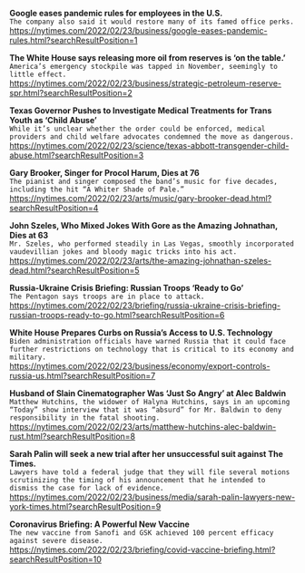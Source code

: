 **Google eases pandemic rules for employees in the U.S.**\
`The company also said it would restore many of its famed office perks.`\
https://nytimes.com/2022/02/23/business/google-eases-pandemic-rules.html?searchResultPosition=1

**The White House says releasing more oil from reserves is ‘on the table.’**\
`America’s emergency stockpile was tapped in November, seemingly to little effect.`\
https://nytimes.com/2022/02/23/business/strategic-petroleum-reserve-spr.html?searchResultPosition=2

**Texas Governor Pushes to Investigate Medical Treatments for Trans Youth as ‘Child Abuse’**\
`While it’s unclear whether the order could be enforced, medical providers and child welfare advocates condemned the move as dangerous.`\
https://nytimes.com/2022/02/23/science/texas-abbott-transgender-child-abuse.html?searchResultPosition=3

**Gary Brooker, Singer for Procol Harum, Dies at 76**\
`The pianist and singer composed the band’s music for five decades, including the hit “A Whiter Shade of Pale.”`\
https://nytimes.com/2022/02/23/arts/music/gary-brooker-dead.html?searchResultPosition=4

**John Szeles, Who Mixed Jokes With Gore as the Amazing Johnathan, Dies at 63**\
`Mr. Szeles, who performed steadily in Las Vegas, smoothly incorporated vaudevillian jokes and bloody magic tricks into his act.`\
https://nytimes.com/2022/02/23/arts/the-amazing-johnathan-szeles-dead.html?searchResultPosition=5

**Russia-Ukraine Crisis Briefing: Russian Troops ‘Ready to Go’**\
`The Pentagon says troops are in place to attack.`\
https://nytimes.com/2022/02/23/briefing/russia-ukraine-crisis-briefing-russian-troops-ready-to-go.html?searchResultPosition=6

**White House Prepares Curbs on Russia’s Access to U.S. Technology**\
`Biden administration officials have warned Russia that it could face further restrictions on technology that is critical to its economy and military.`\
https://nytimes.com/2022/02/23/business/economy/export-controls-russia-us.html?searchResultPosition=7

**Husband of Slain Cinematographer Was ‘Just So Angry’ at Alec Baldwin**\
`Matthew Hutchins, the widower of Halyna Hutchins, says in an upcoming “Today” show interview that it was “absurd” for Mr. Baldwin to deny responsibility in the fatal shooting.`\
https://nytimes.com/2022/02/23/arts/matthew-hutchins-alec-baldwin-rust.html?searchResultPosition=8

**Sarah Palin will seek a new trial after her unsuccessful suit against The Times.**\
`Lawyers have told a federal judge that they will file several motions scrutinizing the timing of his announcement that he intended to dismiss the case for lack of evidence.`\
https://nytimes.com/2022/02/23/business/media/sarah-palin-lawyers-new-york-times.html?searchResultPosition=9

**Coronavirus Briefing: A Powerful New Vaccine**\
`The new vaccine from Sanofi and GSK achieved 100 percent efficacy against severe disease.`\
https://nytimes.com/2022/02/23/briefing/covid-vaccine-briefing.html?searchResultPosition=10

